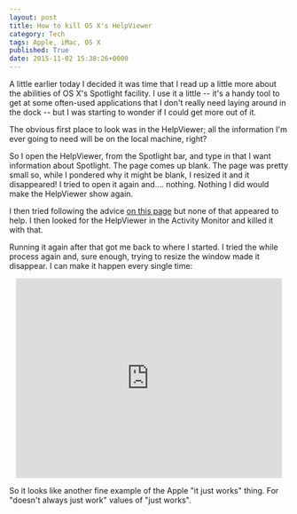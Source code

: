 ```yaml
---
layout: post
title: How to kill OS X's HelpViewer
category: Tech
tags: Apple, iMac, OS X
published: True
date: 2015-11-02 15:38:26+0000
---
```


A little earlier today I decided it was time that I read up a little more about
the abilities of OS X's Spotlight facility. I use it a little -- it's a handy
tool to get at some often-used applications that I don't really need laying
around in the dock -- but I was starting to wonder if I could get more out of
it.

The obvious first place to look was in the HelpViewer; all the information I'm
ever going to need will be on the local machine, right?

So I open the HelpViewer, from the Spotlight bar, and type in that I want
information about Spotlight. The page comes up blank. The page was pretty small
so, while I pondered why it might be blank, I resized it and it disappeared!
I tried to open it again and.... nothing. Nothing I did would make the
HelpViewer show again.

I then tried following the advice
[on this page](http://guides.macrumors.com/Troubleshooting_Help_Viewer) but
none of that appeared to help. I then looked for the HelpViewer in the
Activity Monitor and killed it with that.

Running it again after that got me back to where I started. I tried the while
process again and, sure enough, trying to resize the window made it disappear.
I can make it happen every single time:

<center>
<iframe width="480" height="360" src="https://www.youtube.com/embed/id9Gb8SDYrg" frameborder="0" allowfullscreen></iframe>
</center>

So it looks like another fine example of the Apple "it just works" thing.
For "doesn't always just work" values of "just works".

[//]: # (2015-11-02-how-to-kill-os-xs-helpviewer.md ends here)
